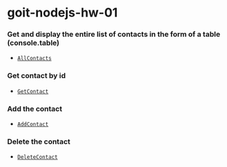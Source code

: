 # goit-nodejs-hw-01

### Get and display the entire list of contacts in the form of a table (console.table)

- [`AllContacts`](https://monosnap.com/file/Q731dSrmYP3l7KjpIfqF8TL0IFk0ss)

### Get contact by id

- [`GetContact`](https://monosnap.com/file/XncZhcwEphCZRUqnXuzu87Z3r7039y)

### Add the contact

- [`AddContact`](https://monosnap.com/file/LY8KMJLFvoL4vdy9hkKqFn6ujttidG)

### Delete the contact

- [`DeleteContact`](https://monosnap.com/file/N8IgDJAwJt9WJZO9jSyFAaCMYJIKIM)

